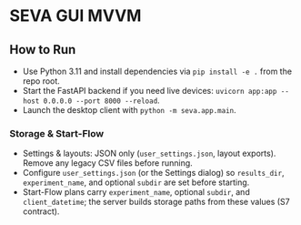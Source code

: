 ﻿# SEVA GUI MVVM

## How to Run
- Use Python 3.11 and install dependencies via `pip install -e .` from the repo root.
- Start the FastAPI backend if you need live devices: `uvicorn app:app --host 0.0.0.0 --port 8000 --reload`.
- Launch the desktop client with `python -m seva.app.main`.

### Storage & Start-Flow
- Settings & layouts: JSON only (`user_settings.json`, layout exports). Remove any legacy CSV files before running.
- Configure `user_settings.json` (or the Settings dialog) so `results_dir`, `experiment_name`, and optional `subdir` are set before starting.
- Start-Flow plans carry `experiment_name`, optional `subdir`, and `client_datetime`; the server builds storage paths from these values (S7 contract).

